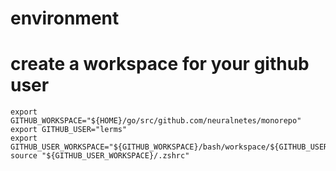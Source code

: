 # environment

# create a workspace for your github user

```
export GITHUB_WORKSPACE="${HOME}/go/src/github.com/neuralnetes/monorepo"
export GITHUB_USER="lerms"
export GITHUB_USER_WORKSPACE="${GITHUB_WORKSPACE}/bash/workspace/${GITHUB_USER}"
source "${GITHUB_USER_WORKSPACE}/.zshrc"
```
